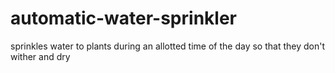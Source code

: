 # automatic-water-sprinkler
sprinkles water to plants during an allotted time of the day so that they don't wither and dry
